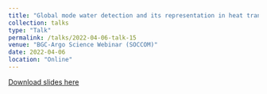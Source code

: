 ```yaml
---
title: "Global mode water detection and its representation in heat transport"
collection: talks
type: "Talk"
permalink: /talks/2022-04-06-talk-15
venue: "BGC-Argo Science Webinar (SOCCOM)"
date: 2022-04-06
location: "Online"
---
```


[Download slides here](http://yanxu-chen.github.io/files/Oral_ENS_4.pdf)

